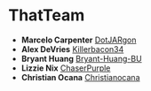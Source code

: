 # ThatTeam

* **Marcelo Carpenter** [DotJARgon](https://github.com/DotJARgon)
* **Alex DeVries** [Killerbacon34](https://github.com/Killerbacon34)
* **Bryant Huang** [Bryant-Huang-BU](https://github.com/Bryant-Huang-BU)
* **Lizzie Nix** [ChaserPurple](https://github.com/ChaserPurple)
* **Christian Ocana** [Christianocana](https://github.com/Christianocana)
